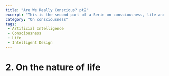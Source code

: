 ```yaml
---
title: "Are We Really Conscious? pt2"
excerpt: "This is the second part of a Serie on consciousness, life and intelligence"
category: "On consciousness"
tags:
 - Artificial Intelligence
 - Consciousness
 - Life
 - Intelligent Design
---
```


# 2. On the nature of life